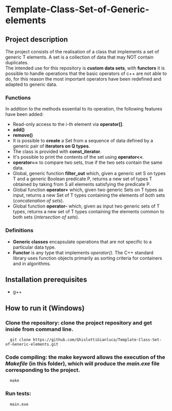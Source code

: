 # Template-Class-Set-of-Generic-elements

## Project description 
The project consists of the realisation of a class that implements a set of generic T elements. A set is a collection of data that may NOT contain duplicates.<br>
The intended use for this repository is **custom data sets**, with **functors** it is possible to handle operations that the basic operators of c++ are not able to do, for this reason the most important operators have been redefined and adapted to generic data.


### Functions
In addition to the methods essential to its operation, the following features have been added: 
* Read-only access to the i-th element via **operator[]**.
* **add()**
* **remove()**
* It is possible to **create** a Set from a sequence of data defined by a generic pair of **iterators on Q types**.
* The class is provided with **const_iterator**.
* It's possible to print the contents of the set using **operator<<**.
* **operator==** to compare two sets, true if the two sets contain the same data.
* Global, generic function **filter_out** which, given a generic set S on types T and a generic Boolean predicate P, returns a new set of types T obtained by taking from S all elements satisfying the predicate P.
* Global function **operator+** which, given two generic Sets on T types as input, returns a new Set of T types containing the elements of both sets (*concatenation of sets*).
* Global function **operator-** which, given as input two generic sets of T types, returns a new set of T types containing the elements common to both sets (*intersection of sets*).

### Definitions
* **Generic classes** encapsulate operations that are not specific to a particular data type.
* **Functor** is any type that implements *operator()*. The C++ standard library uses function objects primarily as sorting criteria for containers and in algorithms.

## Installation prerequisites

* g++

## How to run it (Windows)

### **Clone the repository**: clone the project repository and get inside from command line.
      git clone https://github.com/GhislottiGianluca/Template-Class-Set-of-Generic-elements.git

### **Code compiling**: the **make** keyword allows the execution of the *Makefile* (in this folder), which will produce the *main.exe* file corresponding to the project.
      make


### Run tests: 
      main.exe 
      
